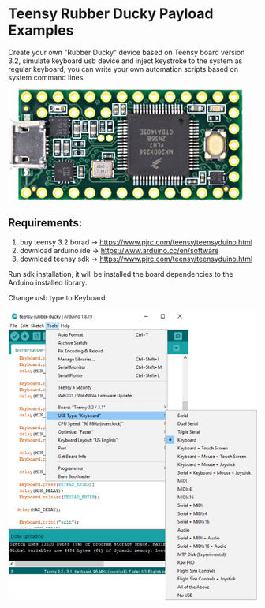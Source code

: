 # Teensy Rubber Ducky Payload Examples
Create your own "Rubber Ducky" device based on Teensy board version 3.2, simulate keyboard usb device and inject keystroke to the system as regular keyboard, you can write your own automation scripts based on system command lines.

![alt text](https://raw.githubusercontent.com/proxytype/teensy-rubber-ducky/main/teensy32.jpg)

## Requirements:
1. buy teensy 3.2 borad -> https://www.pjrc.com/teensy/teensyduino.html
2. download arduino ide -> https://www.arduino.cc/en/software
3. download teensy sdk -> https://www.pjrc.com/teensy/teensyduino.html

Run sdk installation, it will be installed the board dependencies to the Arduino installed library.

Change usb type to Keyboard. <br> <br>
![alt text](https://raw.githubusercontent.com/proxytype/teensy-rubber-ducky/main/keyborad.jpg)

